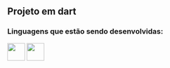 ## Projeto em dart

### Linguagens que estão sendo desenvolvidas:

<div>
<img src="https://cdn.jsdelivr.net/gh/devicons/devicon/icons/dart/dart-original.svg" width="40" height="40""/> 
<img src="https://cdn.jsdelivr.net/gh/devicons/devicon/icons/flutter/flutter-original.svg" width="40" height="40"/> 
</div>